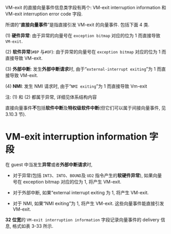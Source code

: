 

VM-exit 的直接向量事件信息类字段有两个: VM-exit interruption information 和 VM-exit interruption error code 字段. 

所谓的“**直接向量事件**”是指直接引发 VM-exit 的向量事件. 包括下面 4 类. 

(1) **硬件异常**: 由于异常的向量号在 `exception bitmap` 对应的位为 1 而直接导致 `VM-exit`.

(2) **软件异常**(`#BP` 与`#OF`): 由于异常的向量号在 `exception bitmap` 对应的位为 1 而直接导致 VM-exit. 

(3) **外部中断**: 发生**外部中断请求**时, 由于“`external-interrupt exiting`”为 1 而直接导致 VM-exit. 

(4) **NMI**: 发生 NMI 请求时, 由于“`NMI exiting`”为 1 而直接导致 Vm-exit

注: (1) 和 (2) 都属于异常, 详细见体系结构内容

直接向量事件**不**包括**软件中断**及**特权级软件中断**(但它们可以属于间接向量事件, 见 3.10.3 节). 

# VM-exit interruption information 字段

在 guest 中当发生**异常**或者**外部中断请求**时, 

* 对于异常(包括 `INT3`、`INTO`、`BOUND`及 `UD2` 指令产生的**软硬件异常**), 如果向量号在 exception bitmap 对应的位为 1, 将产生 VM-exit. 

* 对于外部中断, 如果“external interrupt exiting 为 1, 将产生 VM-exit. 

* 对于 NMI, 如果“NMI exiting”为 1, 将产生 VM-exit. 这些向量事件能直接引发 VM-exit. 

**32 位宽**的 `VM-exit interruption information` 字段记录向量事件的 delivery 信息, 格式如表 3-33 所示. 

